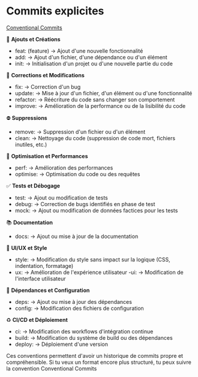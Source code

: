 # Commits explicites

[Conventional Commits](https://www.conventionalcommits.org/en/v1.0.0/)

:pushpin: **Ajouts et Créations**

- feat: (feature) → Ajout d'une nouvelle fonctionnalité
- add: → Ajout d'un fichier, d'une dépendance ou d'un élément
- init: → Initialisation d'un projet ou d'une nouvelle partie du code

:wrench: **Corrections et Modifications**

- fix: → Correction d'un bug
- update: → Mise à jour d'un fichier, d'un élément ou d'une fonctionnalité
- refactor: → Réécriture du code sans changer son comportement
- improve: → Amélioration de la performance ou de la lisibilité du code

:no_entry: **Suppressions**

- remove: → Suppression d'un fichier ou d'un élément
- clean: → Nettoyage du code (suppression de code mort, fichiers inutiles, etc.)

:rocket: **Optimisation et Performances**

- perf: → Amélioration des performances
- optimise: → Optimisation du code ou des requêtes

:white_check_mark: **Tests et Débogage**

- test: → Ajout ou modification de tests
- debug: → Correction de bugs identifiés en phase de test
- mock: → Ajout ou modification de données factices pour les tests

:books: **Documentation**

- docs: → Ajout ou mise à jour de la documentation

:art: **UI/UX et Style**

- style: → Modification du style sans impact sur la logique (CSS, indentation, formatage)
- ux: → Amélioration de l'expérience utilisateur
-ui: → Modification de l'interface utilisateur

:link: **Dépendances et Configuration**

- deps: → Ajout ou mise à jour des dépendances
- config: → Modification des fichiers de configuration

:recycle: **CI/CD et Déploiement**

- ci: → Modification des workflows d'intégration continue
- build: → Modification du système de build ou des dépendances
- deploy: → Déploiement d'une version

Ces conventions permettent d'avoir un historique de commits propre et compréhensible. Si tu veux un format encore plus structuré, tu peux suivre la convention Conventional Commits
